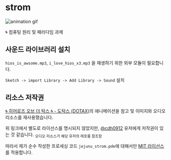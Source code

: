# strom

![animation gif](image/anime.gif)

:cyclone: 컴퓨팅 원리 및 패러다임 과제

## 사운드 라이브러리 설치

`hios_is_awsome.mp3`, `i_love_hios_x3.mp3` 을 재생하기 위한 외부 모듈이 필요합니다.

`Sketch -> import Library -> Add Library -> Sound` 설치

## 리소스 저작권

[:cyclone: 히어로즈 오브 더 탁스 :cyclone: - 도탁스 (DOTAX)](http://cafe.daum.net/dotax/FGFP/9109?q=%C8%F7%BE%EE%B7%CE%C1%EE%20%BF%C0%BA%EA%20%B4%F5%20%C5%B9%BD%BA%20%EC%8B%9C%EA%B3%B5%EC%9D%98%20%ED%8F%AD%ED%92%8D%EC%9D%80%20%EC%A0%95%EB%A7%90%20%EC%B5%9C%EA%B3%A0%EC%95%BC)의 애니메이션을 참고 및 이미지와 오디오 리소스를 재사용했습니다.

위 링크에서 별도로 라이선스를 명시되지 않았지만, [@cdh0912](https://github.com/@cdh0912) 유저에게 저작권이 있는 것 같습니다. <sub>오디오 리소스가 해당 유저의 레포를 참조함</sub>

따라서 제가 순수 작성한 프로세싱 코드 `jejunu_strom.pde`에 대해서만 [MIT 라이선스](./LICENSE)를 적용합니다.

